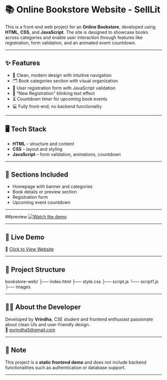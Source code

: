 # 📚 Online Bookstore Website - SellLit

This is a front-end web project for an **Online Bookstore**, developed using **HTML**, **CSS**, and **JavaScript**. The site is designed to showcase books across categories and enable user interaction through features like registration, form validation, and an animated event countdown.

---

## ✨ Features

- 📖 Clean, modern design with intuitive navigation
- 🗂️ Book categories section with visual organization
- 📝 User registration form with JavaScript validation
- 🎯 “New Registration” blinking text effect
- ⏳ Countdown timer for upcoming book events
- 💻 Fully front-end; no backend functionality

---

## 🖥️ Tech Stack

- **HTML** – structure and content
- **CSS** – layout and styling
- **JavaScript** – form validation, animations, countdown

---

## 🧪 Sections Included

- Homepage with banner and categories
- Book details or preview section
- Registration form
- Upcoming event countdown

---

##preview
[![Watch the demo](https://img.youtube.com/vi/L6Sz6Kh_oig/0.jpg)](https://youtu.be/jkaJ0NopULc?si=URb7SNXUu4y9_BLA)

---

## 🚀 Live Demo

🔗 [Click to View Website]()  


---

## 📁 Project Structure


bookstore-web/
├── index.html
├── style.css
├── script.js
└── script1.js
├── images


---


## 🙋‍♀️ About the Developer

Developed by **Vrindha**, CSE student and frontend enthusiast passionate about clean UIs and user-friendly design.  
📧 [pvrindha5@gmail.com](mailto:pvrindha5@gmail.com)

---

## 📌 Note

This project is a **static frontend demo** and does not include backend functionalities such as authentication or database support.

---

